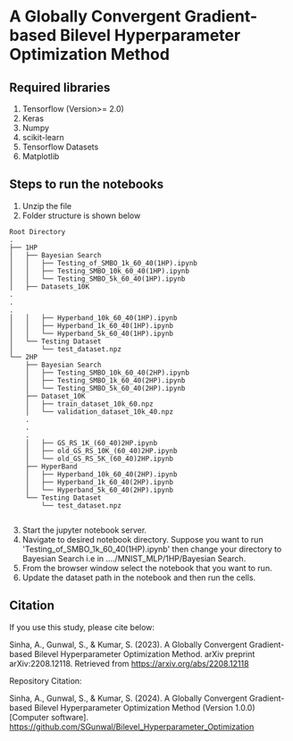 # A Globally Convergent Gradient-based Bilevel Hyperparameter Optimization Method

## Required libraries
1. Tensorflow (Version>= 2.0)
2. Keras
3. Numpy
4. scikit-learn
5. Tensorflow Datasets
6. Matplotlib


## Steps to run the notebooks

1. Unzip the file
2. Folder structure is shown below


```
Root Directory
.
├── 1HP
│   ├── Bayesian Search
│   │   ├── Testing_of_SMBO_1k_60_40(1HP).ipynb
│   │   ├── Testing_SMBO_10k_60_40(1HP).ipynb
│   │   └── Testing_SMBO_5k_60_40(1HP).ipynb
│   ├── Datasets_10K
.
.
.
│   │   ├── Hyperband_10k_60_40(1HP).ipynb
│   │   ├── Hyperband_1k_60_40(1HP).ipynb
│   │   └── Hyperband_5k_60_40(1HP).ipynb
│   └── Testing Dataset
│       └── test_dataset.npz
└── 2HP
    ├── Bayesian Search
    │   ├── Testing_SMBO_10k_60_40(2HP).ipynb
    │   ├── Testing_SMBO_1k_60_40(2HP).ipynb
    │   └── Testing_SMBO_5k_60_40(2HP).ipynb
    ├── Dataset_10K
    │   ├── train_dataset_10k_60.npz
    │   └── validation_dataset_10k_40.npz
    .
    .
    .
    │   ├── GS_RS_1K_(60_40)2HP.ipynb
    │   ├── old_GS_RS_10K_(60_40)2HP.ipynb
    │   └── old_GS_RS_5K_(60_40)2HP.ipynb
    ├── HyperBand
    │   ├── Hyperband_10k_60_40(2HP).ipynb
    │   ├── Hyperband_1k_60_40(2HP).ipynb
    │   └── Hyperband_5k_60_40(2HP).ipynb
    └── Testing Dataset
        └── test_dataset.npz


```
3. Start the jupyter notebook server.
4. Navigate to desired notebook directory. Suppose you want to run 'Testing_of_SMBO_1k_60_40(1HP).ipynb' then change your directory to Bayesian Search i.e in ..../MNIST_MLP/1HP/Bayesian Search.
5. From the browser window select the notebook that you want to run.
6. Update the dataset path in the notebook and then run the cells.


## Citation

If you use this study, please cite below:

Sinha, A., Gunwal, S., & Kumar, S. (2023). A Globally Convergent Gradient-based Bilevel Hyperparameter Optimization Method. arXiv preprint arXiv:2208.12118. Retrieved from https://arxiv.org/abs/2208.12118

Repository Citation:

Sinha, A., Gunwal, S., & Kumar, S. (2024). A Globally Convergent Gradient-based Bilevel Hyperparameter Optimization Method (Version 1.0.0) [Computer software]. https://github.com/SGunwal/Bilevel_Hyperparameter_Optimization